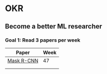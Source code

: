 # OKR

## Become a better ML researcher

### Goal 1: Read 3 papers per week

| Paper    | Week  |
|----------|-------|
| [Mask R-CNN](https://arxiv.org/abs/1703.06870)  | 47 |
|  |   |
|  |   |


